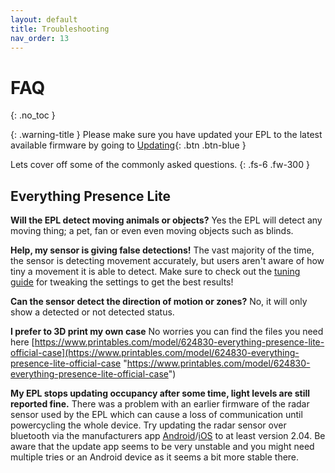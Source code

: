 ```yaml
---
layout: default
title: Troubleshooting
nav_order: 13
---
```


# FAQ

{: .no_toc }


{: .warning-title }
Please make sure you have updated your EPL to the latest available firmware by going to [Updating](https://everythingsmarthome.github.io/everything-presence-lite/updating.html){: .btn .btn-blue }


Lets cover off some of the commonly asked questions.
{: .fs-6 .fw-300 }

## Everything Presence Lite

**Will the EPL detect moving animals or objects?** Yes the EPL will detect any moving thing; a pet, fan or even even moving objects such as blinds.

**Help, my sensor is giving false detections!** The vast majority of the time, the sensor is detecting movement accurately, but users aren't aware of how tiny a movement it is able to detect. Make sure to check out the [tuning guide](https://everythingsmarthome.github.io/everything-presence-lite/tuning.html) for tweaking the settings to get the best results!

**Can the sensor detect the direction of motion or zones?** 
No, it will only show a detected or not detected status. 

**I prefer to 3D print my own case** No worries you can find the files you need here [https://www.printables.com/model/624830-everything-presence-lite-official-case](https://www.printables.com/model/624830-everything-presence-lite-official-case "https://www.printables.com/model/624830-everything-presence-lite-official-case")

**My EPL stops updating occupancy after some time, light levels are still reported fine.**
There was a problem with an earlier firmware of the radar sensor used by the EPL which can cause a loss of communication until powercycling the whole device. Try updating the radar sensor over bluetooth via the manufacturers app [Android](https://play.google.com/store/apps/details?id=com.hlk.hlkradartool)/[iOS](https://apps.apple.com/us/app/hlkradartool/id1638651152) to at least version 2.04. Be aware that the update app seems to be very unstable and you might need multiple tries or an Android device as it seems a bit more stable there. 
